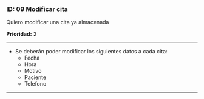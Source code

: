 
### **ID:** 09 **Modificar cita**

Quiero modificar una cita ya almacenada

**Prioridad:** 2

---

* Se deberán poder modificar los siguientes datos a cada cita:
  * Fecha
  * Hora
  * Motivo
  * Paciente
  * Telefono

---
